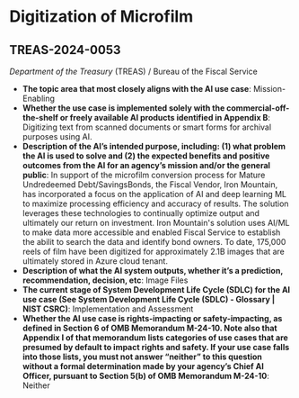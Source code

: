 # Digitization of Microfilm
## TREAS-2024-0053
_Department of the Treasury_ (TREAS) / Bureau of the Fiscal Service


+ **The topic area that most closely aligns with the AI use case**: Mission-Enabling
+ **Whether the use case is implemented solely with the commercial-off-the-shelf or freely available AI products identified in Appendix B**: Digitizing text from scanned documents or smart forms for archival purposes using AI.
+ **Description of the AI’s intended purpose, including: (1) what problem the AI is used to solve and (2) the expected benefits and positive outcomes from the AI for an agency’s mission and/or the general public**: In support of the microfilm conversion process for Mature Undredeemed Debt/SavingsBonds, the Fiscal Vendor, Iron Mountain, has incorporated a focus on the application of AI and deep learning ML to maximize processing efficiency and accuracy of results.  The solution leverages these technologies to continually optimize output and ultimately our return on investment.  Iron Mountain's solution uses AI/ML to make data more accessible and enabled Fiscal Service to establish the abilit to search the data and identify bond owners.  To date, 175,000 reels of film have been digitized for approximately 2.1B images that are ultimately stored in Azure cloud tenant.
+ **Description of what the AI system outputs, whether it’s a prediction, recommendation, decision, etc**: Image Files
+ **The current stage of System Development Life Cycle (SDLC) for the AI use case (See System Development Life Cycle (SDLC) - Glossary | NIST CSRC)**: Implementation and Assessment
+ **Whether the AI use case is rights-impacting or safety-impacting, as defined in Section 6 of OMB Memorandum M-24-10. Note also that Appendix I of that memorandum lists categories of use cases that are presumed by default to impact rights and safety. If your use case falls into those lists, you must not answer “neither” to this question without a formal determination made by your agency’s Chief AI Officer, pursuant to Section 5(b) of OMB Memorandum M-24-10**: Neither
